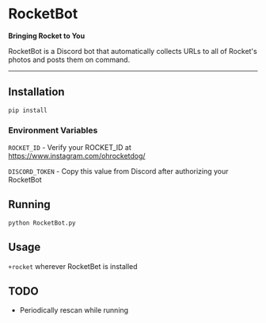 # RocketBot

**Bringing Rocket to You**

RocketBot is a Discord bot that automatically collects URLs to all of Rocket's photos and posts them on command.

---

## Installation

```
pip install
```
### Environment Variables

`ROCKET_ID` - Verify your ROCKET_ID at https://www.instagram.com/ohrocketdog/

`DISCORD_TOKEN` - Copy this value from Discord after authorizing your RocketBot


## Running

`python RocketBot.py`

## Usage

`+rocket` wherever RocketBet is installed

## TODO

* Periodically rescan while running
